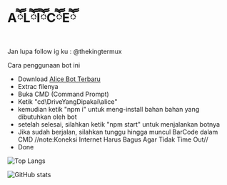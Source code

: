 #  AཽLཽIཽCཽEཽ
Jan lupa follow ig ku : @thekingtermux

Cara penggunaan bot ini

- Download [Alice Bot Terbaru](https://github.com/TheKingTermux/alice/releases)
- Extrac filenya
- Buka CMD (Command Prompt)
- Ketik "cd\DriveYangDipakai\alice"
- kemudian ketik "npm i" untuk meng-install bahan bahan yang dibutuhkan oleh bot
- setelah selesai, silahkan ketik "npm start" untuk menjalankan botnya
- Jika sudah berjalan, silahkan tunggu hingga muncul BarCode dalam CMD //note:Koneksi Internet Harus Bagus Agar Tidak Time Out//
- Done 

![Top Langs](https://github-readme-stats.vercel.app/api/top-langs/?username=TheKingTermux&theme=radical&title_color=8E2DE2&text_color=fff&langs_count=8)

![GitHub stats](https://github-readme-stats.vercel.app/api?username=TheKingTermux&theme=radical&title_color=8E2DE2&text_color=fff&show_icons=true)
